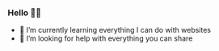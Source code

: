 ### Hello 🐱‍👤

- 🌱 I’m currently learning everything I can do with websites
- 🤔 I’m looking for help with everything you can share
